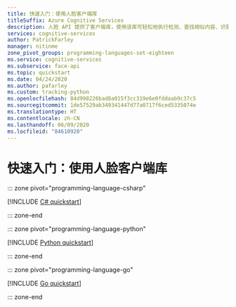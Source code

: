```yaml
---
title: 快速入门：使用人脸客户端库
titleSuffix: Azure Cognitive Services
description: 人脸 API 提供了客户端库，使用该库可轻松地执行检测、查找相似内容、识别、验证等操作。
services: cognitive-services
author: PatrickFarley
manager: nitinme
zone_pivot_groups: programming-languages-set-eighteen
ms.service: cognitive-services
ms.subservice: face-api
ms.topic: quickstart
ms.date: 04/24/2020
ms.author: pafarley
ms.custom: tracking-python
ms.openlocfilehash: 84d998226bad8a015f3cc319e6e0fddaab9c37c5
ms.sourcegitcommit: 1de57529ab349341447d77a0717f6ced5335074e
ms.translationtype: HT
ms.contentlocale: zh-CN
ms.lasthandoff: 06/09/2020
ms.locfileid: "84610920"
---
```

# <a name="quickstart-use-the-face-client-library"></a>快速入门：使用人脸客户端库

::: zone pivot="programming-language-csharp"

[!INCLUDE [C# quickstart](../includes/quickstarts/face-client-library-csharp.md)]

::: zone-end

::: zone pivot="programming-language-python"

[!INCLUDE [Python quickstart](../includes/quickstarts/face-client-library-python.md)]

::: zone-end

::: zone pivot="programming-language-go"

[!INCLUDE [Go quickstart](../includes/quickstarts/face-client-library-go.md)]

::: zone-end
